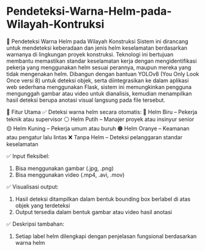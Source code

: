 # Pendeteksi-Warna-Helm-pada-Wilayah-Kontruksi
🦺 Pendeteksi Warna Helm pada Wilayah Konstruksi
Sistem ini dirancang untuk mendeteksi keberadaan dan jenis helm keselamatan berdasarkan warnanya di lingkungan proyek konstruksi. Teknologi ini bertujuan membantu memastikan standar keselamatan kerja dengan mengidentifikasi pekerja yang menggunakan helm sesuai perannya, maupun mereka yang tidak mengenakan helm.
Dibangun dengan bantuan YOLOv8 (You Only Look Once versi 8) untuk deteksi objek, serta diintegrasikan ke dalam aplikasi web sederhana menggunakan Flask, sistem ini memungkinkan pengguna mengunggah gambar atau video untuk dianalisis, kemudian menampilkan hasil deteksi berupa anotasi visual langsung pada file tersebut.

🎯 Fitur Utama
✅ Deteksi warna helm secara otomatis:
🔵 Helm Biru – Pekerja teknik atau supervisor
⚪ Helm Putih – Manajer proyek atau insinyur senior
🟡 Helm Kuning – Pekerja umum atau buruh
🟠 Helm Oranye – Keamanan atau pengatur lalu lintas
❌ Tanpa Helm – Deteksi pelanggaran standar keselamatan

✅ Input fleksibel:
1. Bisa menggunakan gambar (.jpg, .png)
2. Bisa menggunakan video (.mp4, .avi, .mov)

✅ Visualisasi output:
1. Hasil deteksi ditampilkan dalam bentuk bounding box berlabel di atas objek yang terdeteksi
2. Output tersedia dalam bentuk gambar atau video hasil anotasi

✅ Deskripsi tambahan:
1. Setiap label helm dilengkapi dengan penjelasan fungsional berdasarkan warna helm
